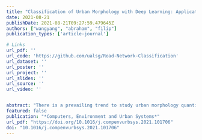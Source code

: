 ```yaml
---
title: "Classification of Urban Morphology with Deep Learning: Application on Urban Vitality"
date: 2021-08-21
publishDate: 2021-08-21T09:27:59.479645Z
authors: ["wangyang", "abraham", "filip"]
publication_types: ['article-journal']

# Links
url_pdf: ''
url_code: 'https://github.com/ualsg/Road-Network-Classification'
url_dataset: ''
url_poster: ''
url_project: ''
url_slides: ''
url_source: ''
url_video: ''


abstract: "There is a prevailing trend to study urban morphology quantitatively thanks to the growing accessibility to various forms of spatial big data, increasing computing power, and use cases benefiting from such information. The methods developed up to now measure urban morphology with numerical indices describing density, proportion, and mixture, but they do not directly represent morphological features from the human's visual and intuitive perspective. We take the first step to bridge the gap by proposing a deep learning-based technique to automatically classify road networks into four classes on a visual basis. The method is implemented by generating an image of the street network (Colored Road Hierarchy Diagram), which we introduce in this paper, and classifying it using a deep convolutional neural network (ResNet-34). The model achieves an overall classification accuracy of 0.875. Nine cities around the world are selected as the study areas with their road networks acquired from OpenStreetMap. Latent subgroups among the cities are uncovered through clustering on the percentage of each road network category. In the subsequent part of the paper, we focus on the usability of such classification: we apply our method in a case study of urban vitality prediction. An advanced tree-based regression model (LightGBM) is for the first time designated to establish the relationship between morphological indices and vitality indicators. The effect of road network classification is found to be small but positively associated with urban vitality. This work expands the toolkit of quantitative urban morphology study with new techniques, supporting further studies in the future."
featured: false
publication: "*Computers, Environment and Urban Systems*"
url_pdf: "https://doi.org/10.1016/j.compenvurbsys.2021.101706"
doi: "10.1016/j.compenvurbsys.2021.101706"
---
```

